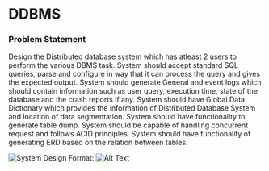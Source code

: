 # DDBMS

### Problem Statement

Design the Distributed database system which has atleast 2 users to perform the various DBMS task. System should accept standard SQL queries, parse and configure in way that it can process the query and gives the expected output. System should generate General and event logs which should contain information such as user query, execution time, state of the database and the crash reports if any. System should have Global Data Dictionary which provides the information of Distributed Database System and location of data segmentation. System should have functionality to generate table dump. System should be capable of handling concurrent request and follows ACID principles. System should have functionality of generating ERD based on the relation between tables.

![System Design](/images/logo.png)
Format: ![Alt Text](url)